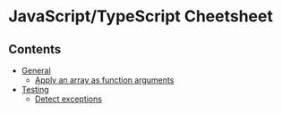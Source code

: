 JavaScript/TypeScript Cheetsheet
================================

## Contents

  - [General](general.md)
    - [Apply an array as function arguments](general.md#apply-an-array-as-function-arguments)
  - [Testing](testing.md)
    - [Detect exceptions](testing.md#detect-exceptions)